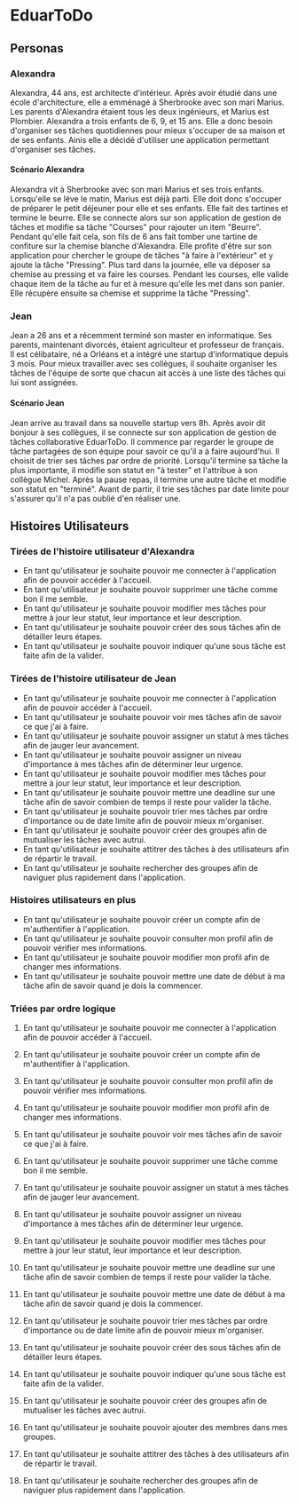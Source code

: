 # EduarToDo
 
## Personas 

### Alexandra
Alexandra, 44 ans, est architecte d'intérieur. Après avoir étudié dans une école d'architecture, elle a emménagé à Sherbrooke avec son mari Marius. Les parents d'Alexandra étaient tous les deux ingénieurs, et Marius est Plombier. Alexandra a trois enfants de 6, 9, et 15 ans. Elle a donc besoin d'organiser ses tâches quotidiennes pour mieux s'occuper de sa maison et de ses enfants. Ainis elle a décidé d'utiliser une application permettant d'organiser ses tâches.

#### Scénario Alexandra
Alexandra vit à Sherbrooke avec son mari Marius et ses trois enfants. Lorsqu'elle se lève le matin, Marius est déjà parti. Elle doit donc s'occuper de préparer le petit déjeuner pour elle et ses enfants.
Elle fait des tartines et termine le beurre. Elle se connecte alors sur son application de gestion de tâches et modifie sa tâche "Courses" pour rajouter un item "Beurre". Pendant qu'elle fait cela, son fils de 6 ans fait tomber une tartine de confiture sur la chemise blanche d'Alexandra. Elle profite d'être sur son application pour chercher le groupe de tâches "à faire à l'extérieur" et y ajoute la tâche "Pressing".
Plus tard dans la journée, elle va déposer sa chemise au pressing et va faire les courses. Pendant les courses, elle valide chaque item de la tâche au fur et à mesure qu'elle les met dans son panier. Elle récupère ensuite sa chemise et supprime la tâche "Pressing".

### Jean
Jean a 26 ans et a récemment terminé son master en informatique. Ses parents, maintenant divorcés, étaient agriculteur et professeur de français. Il est célibataire, né a Orléans et a intégré une startup d'informatique depuis 3 mois. Pour mieux travailler avec ses collègues, il souhaite organiser les tâches de l'équipe de sorte que chacun ait accès à une liste des tâches qui lui sont assignées.

#### Scénario Jean
Jean arrive au travail dans sa nouvelle startup vers 8h. Après avoir dit bonjour à ses collègues, il se connecte sur son application de gestion de tâches collaborative EduarToDo. Il commence par regarder le groupe de tâche partagées de son équipe pour savoir ce qu'il a à faire aujourd'hui. Il choisit de trier ses tâches par ordre de priorité. Lorsqu'il termine sa tâche la plus importante, il modifie son statut en "à tester" et l'attribue à son collègue Michel.
Après la pause repas, il termine une autre tâche et modifie son statut en "terminé". 
Avant de partir, il trie ses tâches par date limite pour s'assurer qu'il n'a pas oublié d'en réaliser une.

## Histoires Utilisateurs

### Tirées de l'histoire utilisateur d'Alexandra
- En tant qu'utilisateur je souhaite pouvoir me connecter à l'application afin de pouvoir accéder à l'accueil.
- En tant qu'utilisateur je souhaite pouvoir supprimer une tâche comme bon il me semble.
- En tant qu'utilisateur je souhaite pouvoir modifier mes tâches pour mettre à jour leur statut, leur importance et leur description.
- En tant qu'utilisateur je souhaite pouvoir créer des sous tâches afin de détailler leurs étapes.
- En tant qu'utilisateur je souhaite pouvoir indiquer qu'une sous tâche est faite afin de la valider.

### Tirées de l'histoire utilisateur de Jean
- En tant qu'utilisateur je souhaite pouvoir me connecter à l'application afin de pouvoir accéder à l'accueil.
- En tant qu'utilisateur je souhaite pouvoir voir mes tâches afin de savoir ce que j'ai à faire.
- En tant qu'utilisateur je souhaite pouvoir assigner un statut à mes tâches afin de jauger leur avancement.
- En tant qu'utilisateur je souhaite pouvoir assigner un niveau d'importance à mes tâches afin de déterminer leur urgence.
- En tant qu'utilisateur je souhaite pouvoir modifier mes tâches pour mettre à jour leur statut, leur importance et leur description.
- En tant qu'utilisateur je souhaite pouvoir mettre une deadline sur une tâche afin de savoir combien de temps il reste pour valider la tâche.
- En tant qu'utilisateur je souhaite pouvoir trier mes tâches par ordre d'importance ou de date limite afin de pouvoir mieux m'organiser.
- En tant qu'utilisateur je souhaite pouvoir créer des groupes afin de mutualiser les tâches avec autrui.
- En tant qu'utilisateur je souhaite attitrer des tâches à des utilisateurs afin de répartir le travail.
- En tant qu'utilisateur je souhaite rechercher des groupes afin de naviguer plus rapidement dans l'application.

### Histoires utilisateurs en plus
- En tant qu'utilisateur je souhaite pouvoir créer un compte afin de m'authentifier à l'application.
- En tant qu'utilisateur je souhaite pouvoir consulter mon profil afin de pouvoir vérifier mes informations.
- En tant qu'utilisateur je souhaite pouvoir modifier mon profil afin de changer mes informations.
- En tant qu'utilisateur je souhaite pouvoir mettre une date de début à ma tâche afin de savoir quand je dois la commencer.
  
### Triées par ordre logique
1. En tant qu'utilisateur je souhaite pouvoir me connecter à l'application afin de pouvoir accéder à l'accueil.

2. En tant qu'utilisateur je souhaite pouvoir créer un compte afin de m'authentifier à l'application.
3. En tant qu'utilisateur je souhaite pouvoir consulter mon profil afin de pouvoir vérifier mes informations.
4. En tant qu'utilisateur je souhaite pouvoir modifier mon profil afin de changer mes informations.

5. En tant qu'utilisateur je souhaite pouvoir voir mes tâches afin de savoir ce que j'ai à faire.
6. En tant qu'utilisateur je souhaite pouvoir supprimer une tâche comme bon il me semble.
7. En tant qu'utilisateur je souhaite pouvoir assigner un statut à mes tâches afin de jauger leur avancement.
8. En tant qu'utilisateur je souhaite pouvoir assigner un niveau d'importance à mes tâches afin de déterminer leur urgence.
9. En tant qu'utilisateur je souhaite pouvoir modifier mes tâches pour mettre à jour leur statut, leur importance et leur description.
10. En tant qu'utilisateur je souhaite pouvoir mettre une deadline sur une tâche afin de savoir combien de temps il reste pour valider la tâche.
11. En tant qu'utilisateur je souhaite pouvoir mettre une date de début à ma tâche afin de savoir quand je dois la commencer.
12. En tant qu'utilisateur je souhaite pouvoir trier mes tâches par ordre d'importance ou de date limite afin de pouvoir mieux m'organiser.

13. En tant qu'utilisateur je souhaite pouvoir créer des sous tâches afin de détailler leurs étapes.
14. En tant qu'utilisateur je souhaite pouvoir indiquer qu'une sous tâche est faite afin de la valider.

15. En tant qu'utilisateur je souhaite pouvoir créer des groupes afin de mutualiser les tâches avec autrui.
16. En tant qu'utilisateur je souhaite pouvoir ajouter des membres dans mes groupes.
17. En tant qu'utilisateur je souhaite attitrer des tâches à des utilisateurs afin de répartir le travail.
18. En tant qu'utilisateur je souhaite rechercher des groupes afin de naviguer plus rapidement dans l'application.
